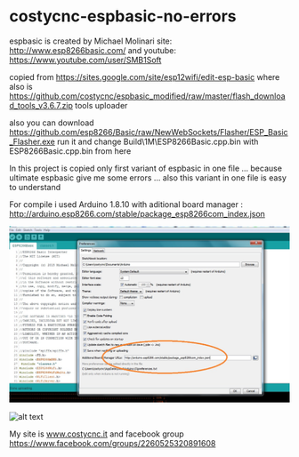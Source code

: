 # costycnc-espbasic-no-errors

espbasic is created by Michael Molinari site: http://www.esp8266basic.com/ and youtube: https://www.youtube.com/user/SMB1Soft

copied from https://sites.google.com/site/esp12wifi/edit-esp-basic where also is                   https://github.com/costycnc/espbasic_modified/raw/master/flash_download_tools_v3.6.7.zip tools uploader

also you can download https://github.com/esp8266/Basic/raw/NewWebSockets/Flasher/ESP_Basic_Flasher.exe run it and change                              Build\1M\ESP8266Basic.cpp.bin with ESP8266Basic.cpp.bin from here 

In this project is copied only first variant of espbasic in one file ... because ultimate espbasic give me some errors ... also this                     variant in one file is easy to understand

For compile i used Arduino 1.8.10 with aditional board manager : http://arduino.esp8266.com/stable/package_esp8266com_index.json

![alt text](https://github.com/costycnc/espbasic_modified/blob/master/board.jpg)

![alt text](https://github.com/costycnc/costycnc-espbasic-adjust-errors/blob/master/1.8.10.jpg)

My site is www.costycnc.it and facebook group https://www.facebook.com/groups/2260525320891608
